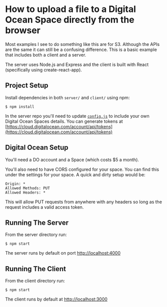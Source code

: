 # How to upload a file to a Digital Ocean Space directly from the browser
Most examples I see to do something like this are for S3. Although the APIs are
the same it can still be a confusing difference. This is a basic example that
includes both a client and a server.

The server uses Node.js and Express and the client is built with React
(specifically using create-react-app).

## Project Setup
Install dependencies in both `server/` and `client/` using npm:
```
$ npm install
```

In the server repo you'll need to update [`config.js`](https://github.com/carterbancroft/spaces-browser-upload-example/blob/master/server/config.js)
to include your own Digital Ocean Spaces details. You can generate tokens at [https://cloud.digitalocean.com/account/api/tokens](https://cloud.digitalocean.com/account/api/tokens)

## Digital Ocean Setup
You'll need a DO account and a Space (which costs $5 a month).

You'll also need to have CORS configured for your space. You can find this under
the settings for your space. A quick and dirty setup would be:

```
Origin: *
Allowed Methods: PUT
Allowed Headers: *
```

This will allow PUT requests from anywhere with any headers so long as the
request includes a valid access token.

## Running The Server
From the server directory run:
```
$ npm start
```

The server runs by default on port [http://localhost:4000](http://localhost:4000)

## Running The Client
From the client directory run:
```
$ npm start
```

The client runs by default at [http://localhost:3000](http://localhost:3000)

